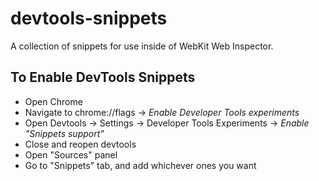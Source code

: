 devtools-snippets
=================

A collection of snippets for use inside of WebKit Web Inspector.

## To Enable DevTools Snippets

* Open Chrome
* Navigate to chrome://flags -> *Enable Developer Tools experiments*
* Open Devtools -> Settings -> Developer Tools Experiments -> *Enable "Snippets support"*
* Close and reopen devtools
* Open "Sources" panel
* Go to "Snippets" tab, and add whichever ones you want

